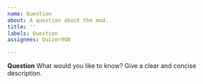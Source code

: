 ```yaml
---
name: Question
about: A question about the mod.
title: ''
labels: Question
assignees: Quizer9O8

---
```


**Question**
What would you like to know? Give a clear and concise description.
